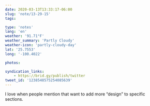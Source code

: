 ```yaml
---
date: 2020-03-13T13:33:17-06:00
slug: 'note/13-29-15'
tags:

type: 'notes'
lang: 'en'
weather: '91.71°F'
weather_summary: 'Partly Cloudy'
weather-icon: 'partly-cloudy-day'
lat: '25.7553'
long: '-100.4022'

photos:

syndication_links:
    - https://brid.gy/publish/twitter
tweet_id: '1238548575254085639'
---
```

I love when people mention that want to add more “design” to specific sections. 